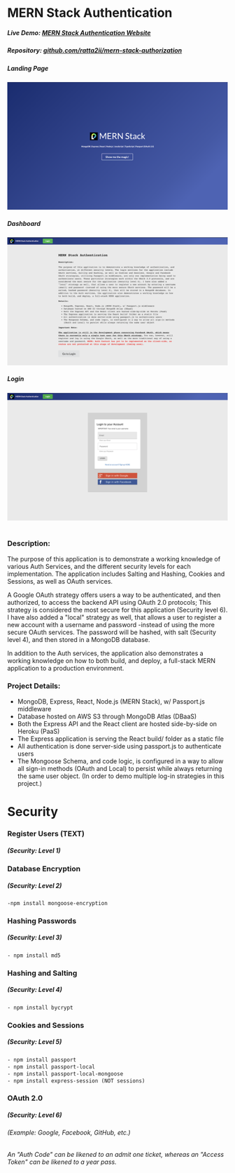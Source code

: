# MERN Stack Authentication

##### Live Demo: [MERN Stack Authentication Website](https://mern-stack-authentication.herokuapp.com/)

##### Repository: [github.com/ratta2ii/mern-stack-authorization](https://github.com/ratta2ii/mern-stack-authorization)

##### Landing Page

![ Screenshot of Project ](./client/src/Images/screenshot-home.png)

##### Dashboard

![ Screenshot of Project ](./client/src/Images/screenshot-dashboard.png)

##### Login

![ Screenshot of Project ](./client/src/Images/screenshot-login.png)

#

### Description:

The purpose of this application is to demonstrate a working knowledge of
various Auth Services, and the different security levels for each
implementation. The application includes Salting and
Hashing, Cookies and Sessions, as well as OAuth services.

A Google OAuth strategy offers users a way to be
authenticated, and then authorized, to access the backend API using OAuth 2.0 protocols; This
strategy is considered the most secure for this application (Security
level 6). I have also added a "local" strategy as well, that allows a user to
register a new account with a username and password -instead of
using the more secure OAuth services. The password will be hashed, with
salt (Security level 4), and then stored in a MongoDB database.

In addition to the Auth services, the application also demonstrates a
working knowledge on how to both build, and deploy, a full-stack MERN
application to a production environment.

### Project Details:

- MongoDB, Express, React, Node.js (MERN Stack), w/ Passport.js middleware
- Database hosted on AWS S3 through MongoDB Atlas (DBaaS)
- Both the Express API and the React client are hosted side-by-side on Heroku (PaaS)
- The Express application is serving the React build/ folder as a static file
- All authentication is done server-side using passport.js to authenticate users
- The Mongoose Schema, and code logic, is configured in a way to allow all sign-in methods (OAuth and Local) to persist while always returning the same user object. (In order to demo multiple log-in strategies in this project.)

# Security

### Register Users (TEXT)

##### _(Security: Level 1)_

### Database Encryption

##### _(Security: Level 2)_

    -npm install mongoose-encryption

### Hashing Passwords

##### _(Security: Level 3)_

    - npm install md5

### Hashing and Salting

##### _(Security: Level 4)_

    - npm install bycrypt

### Cookies and Sessions

##### _(Security: Level 5)_

    - npm install passport
    - npm install passport-local
    - npm install passport-local-mongoose
    - npm install express-session (NOT sessions)

### OAuth 2.0

##### _(Security: Level 6)_

###### (Example: Google, Facebook, GitHub, etc.)

_An "Auth Code" can be likened to an admit one ticket, whereas an "Access Token" can be likened to a year pass._
